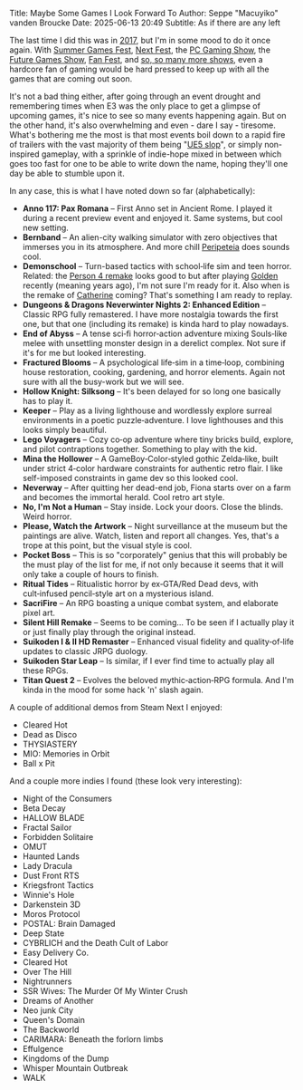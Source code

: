 Title: Maybe Some Games I Look Forward To
Author: Seppe "Macuyiko" vanden Broucke
Date: 2025-06-13 20:49
Subtitle: As if there are any left

The last time I did this was in [2017](/post/2017/some-games-to-look-forward-to-in-2017.html), but I'm in some mood to do it once again. With [Summer Games Fest](https://www.summergamefest.com/), [Next Fest](https://store.steampowered.com/sale/nextfest), the [PC Gaming Show](https://www.pcgamingshow.com/), the [Future Games Show](https://www.futuregamesshow.com/), [Fan Fest](https://www.ign.com/events/fanfest), and [so, so many more shows](https://www.gamespot.com/articles/summer-game-conference-schedule-2025/1100-6531627/), even a hardcore fan of gaming would be hard pressed to keep up with all the games that are coming out soon.

It's not a bad thing either, after going through an event drought and remembering times when E3 was the only place to get a glimpse of upcoming games, it's nice to see so many events happening again. But on the other hand, it's also overwhelming and even - dare I say - tiresome. What's bothering me the most is that most events boil down to a rapid fire of trailers with the vast majority of them being "[UE5 slop](https://x.com/MichaelDoesLife/status/1912145802673238028)", or simply non-inspired gameplay, with a sprinkle of indie-hope mixed in between which goes too fast for one to be able to write down the name, hoping they'll one day be able to stumble upon it.

In any case, this is what I have noted down so far (alphabetically):

- **Anno 117: Pax Romana** – First Anno set in Ancient Rome. I played it during a recent preview event and enjoyed it. Same systems, but cool new setting.
- **Bernband** – An alien-city walking simulator with zero objectives that immerses you in its atmosphere. And more chill [Peripeteia](https://store.steampowered.com/app/1437760/Peripeteia/) does sounds cool.
- **Demonschool** – Turn-based tactics with school‑life sim and teen horror. Related: the [Person 4 remake](https://gamerant.com/persona-4-remake-revival-confirmed-original-p4g/) looks good to but after playing [Golden](https://store.steampowered.com/app/1113000/Persona_4_Golden/) recently (meaning years ago), I'm not sure I'm ready for it. Also when is the remake of [Catherine](https://screenrant.com/catherine-replay-atlus-game-op-ed/) coming? That's something I am ready to replay.
- **Dungeons & Dragons Neverwinter Nights 2: Enhanced Edition** – Classic RPG fully remastered. I have more nostalgia towards the first one, but that one (including its remake) is kinda hard to play nowadays.
- **End of Abyss** – A tense sci‑fi horror‑action adventure mixing Souls‑like melee with unsettling monster design in a derelict complex. Not sure if it's for me but looked interesting.
- **Fractured Blooms** – A psychological life‑sim in a time‑loop, combining house restoration, cooking, gardening, and horror elements. Again not sure with all the busy-work but we will see.
- **Hollow Knight: Silksong** – It's been delayed for so long one basically has to play it.
- **Keeper** – Play as a living lighthouse and wordlessly explore surreal environments in a poetic puzzle‑adventure. I love lighthouses and this looks simply beautiful.
- **Lego Voyagers** – Cozy co‑op adventure where tiny bricks build, explore, and pilot contraptions together. Something to play with the kid.
- **Mina the Hollower** – A GameBoy‑Color‑styled gothic Zelda‑like, built under strict 4‑color hardware constraints for authentic retro flair. I like self-imposed constraints in game dev so this looked cool.
- **Neverway** – After quitting her dead-end job, Fiona starts over on a farm and becomes the immortal herald. Cool retro art style.
- **No, I'm Not a Human** – Stay inside. Lock your doors. Close the blinds. Weird horror.
- **Please, Watch the Artwork** – Night surveillance at the museum but the paintings are alive. Watch, listen and report all changes. Yes, that's a trope at this point, but the visual style is cool.
- **Pocket Boss** – This is so "corporately" genius that this will probably be the must play of the list for me, if not only because it seems that it will only take a couple of hours to finish.
- **Ritual Tides** – Ritualistic horror by ex‑GTA/Red Dead devs, with cult‑infused pencil‑style art on a mysterious island.
- **SacriFire** – An RPG boasting a unique combat system, and elaborate pixel art.
- **Silent Hill Remake** – Seems to be coming... To be seen if I actually play it or just finally play through the original instead.
- **Suikoden I & II HD Remaster** – Enhanced visual fidelity and quality‑of‑life updates to classic JRPG duology.
- **Suikoden Star Leap** – Is similar, if I ever find time to actually play all these RPGs.
- **Titan Quest 2** – Evolves the beloved mythic‑action‑RPG formula. And I'm kinda in the mood for some hack 'n' slash again.

A couple of additional demos from Steam Next I enjoyed:

- Cleared Hot
- Dead as Disco
- THYSIASTERY
- MIO: Memories in Orbit
- Ball x Pit

And a couple more indies I found (these look very interesting):

- Night of the Consumers
- Beta Decay
- HALLOW BLADE
- Fractal Sailor
- Forbidden Solitaire 
- OMUT
- Haunted Lands
- Lady Dracula
- Dust Front RTS
- Kriegsfront Tactics
- Winnie's Hole
- Darkenstein 3D
- Moros Protocol
- POSTAL: Brain Damaged
- Deep State 
- CYBRLICH and the Death Cult of Labor
- Easy Delivery Co.
- Cleared Hot
- Over The Hill
- Nightrunners 
- SSR Wives: The Murder Of My Winter Crush
- Dreams of Another
- Neo junk City
- Queen's Domain
- The Backworld
- CARIMARA: Beneath the forlorn limbs
- Effulgence
- Kingdoms of the Dump
- Whisper Mountain Outbreak
- WALK
